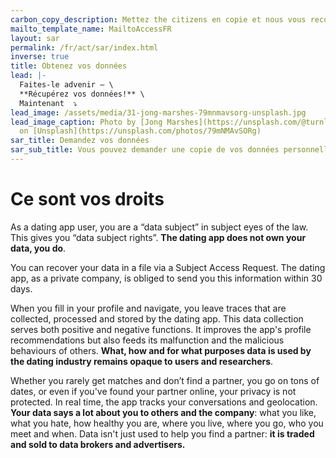 ```yaml
---
carbon_copy_description: Mettez the citizens en copie et nous vous recontacterons (mais en anglais)
mailto_template_name: MailtoAccessFR
layout: sar
permalink: /fr/act/sar/index.html
inverse: true
title: Obtenez vos données
lead: |-
  Faites-le advenir — \
  **Récupérez vos données!** \
  Maintenant  ⤵️
lead_image: /assets/media/31-jong-marshes-79mnmavsorg-unsplash.jpg
lead_image_caption: Photo by [Jong Marshes](https://unsplash.com/@turnlip19)
  on [Unsplash](https://unsplash.com/photos/79mNMAvSORg)
sar_title: Demandez vos données
sar_sub_title: Vous pouvez demander une copie de vos données personnelles
---
```

# Ce sont vos droits

As a dating app user, you are a “data subject” in subject eyes of the law. This gives you “data subject rights”. **The dating app does not own your data, you do**. 

You can recover your data in a file via a Subject Access Request. The dating app, as a private company, is obliged to send you this information within 30 days.

When you fill in your profile and navigate, you leave traces that are collected, processed and stored by the dating app. This data collection serves both positive and negative functions. It improves the app's profile recommendations but also feeds its malfunction and the malicious behaviours of others. **What, how and for what purposes data is used by the dating industry remains opaque to users and researchers**.

Whether you rarely get matches and don’t find a partner, you go on tons of dates, or even if you've found your partner online, your privacy is not protected. In real time, the app tracks your conversations and geolocation. **Your data says a lot about you to others and the company**: what you like, what you hate, how healthy you are, where you live, where you go, who you meet and when. Data isn't just used to help you find a partner: **it is traded and sold to data brokers and advertisers.**

